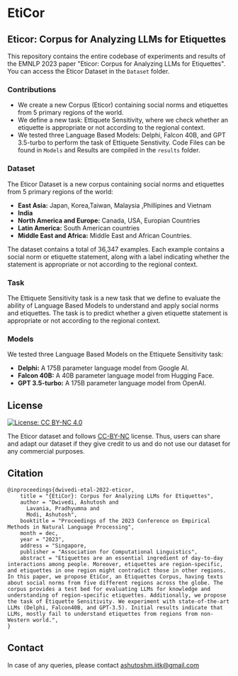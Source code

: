 # EtiCor
## Eticor: Corpus for Analyzing LLMs for Etiquettes

This repository contains the entire codebase of experiments and results of the EMNLP 2023 paper "Eticor: Corpus for Analyzing LLMs for Etiquettes". You can access the Eticor Dataset in the `Dataset` folder.

### Contributions

* We create a new Corpus (Eticor) containing social norms and etiquettes from 5 primary regions of the world.
* We define a new task: Ettiquete Sensitivity, where we check whether an etiquette is appropriate or not according to the regional context.
* We tested three Language Based Models: Delphi, Falcon 40B, and GPT 3.5-turbo to perform the task of Ettiquete Senstivity. Code Files can be found in `Models` and Results are compiled in the `results` folder.

### Dataset

The Eticor Dataset is a new corpus containing social norms and etiquettes from 5 primary regions of the world:

* **East Asia:** Japan, Korea,Taiwan, Malaysia ,Phillipines and Vietnam
* **India**
* **North America and Europe:** Canada, USA, Europian Countries
* **Latin America:** South American countries
* **Middle East and Africa:** Middle East and African Countries.

The dataset contains a total of 36,347 examples. Each example contains a social norm or etiquette statement, along with a label indicating whether the statement is appropriate or not according to the regional context.

### Task

The Ettiquete Sensitivity task is a new task that we define to evaluate the ability of Language Based Models to understand and apply social norms and etiquettes. The task is to predict whether a given etiquette statement is appropriate or not according to the regional context.

### Models

We tested three Language Based Models on the Ettiquete Sensitivity task:

* **Delphi:** A 175B parameter language model from Google AI.
* **Falcon 40B:** A 40B parameter language model from Hugging Face.
* **GPT 3.5-turbo:** A 175B parameter language model from OpenAI.
## License

[![License: CC BY-NC 4.0](https://img.shields.io/badge/License-CC%20BY--NC%204.0-lightgrey.svg)](https://creativecommons.org/licenses/by-nc/4.0/)


The Eticor dataset and follows [CC-BY-NC](CC-BY-NC) license. Thus, users can share and adapt our dataset if they give credit to us and do not use our dataset for any commercial purposes.



## Citation

```
@inproceedings{dwivedi-etal-2022-eticor,
    title = "{EtiCor}: Corpus for Analyzing LLMs for Etiquettes",
    author = "Dwivedi, Ashutosh and
      Lavania, Pradhyumna and
      Modi, Ashutosh",
    booktitle = "Proceedings of the 2023 Conference on Empirical Methods in Natural Language Processing",
    month = dec,
    year = "2023",
    address = "Singapore,
    publisher = "Association for Computational Linguistics",
    abstract = "Etiquettes are an essential ingredient of day-to-day interactions among people. Moreover, etiquettes are region-specific, and etiquettes in one region might contradict those in other regions. In this paper, we propose EtiCor, an Etiquettes Corpus, having texts about social norms from five different regions across the globe. The corpus provides a test bed for evaluating LLMs for knowledge and understanding of region-specific etiquettes. Additionally, we propose the task of Etiquette Sensitivity. We experiment with state-of-the-art LLMs (Delphi, Falcon40B, and GPT-3.5). Initial results indicate that LLMs, mostly fail to understand etiquettes from regions from non-Western world.",
}
```

## Contact

In case of any queries, please contact <ashutoshm.iitk@gmail.com>
